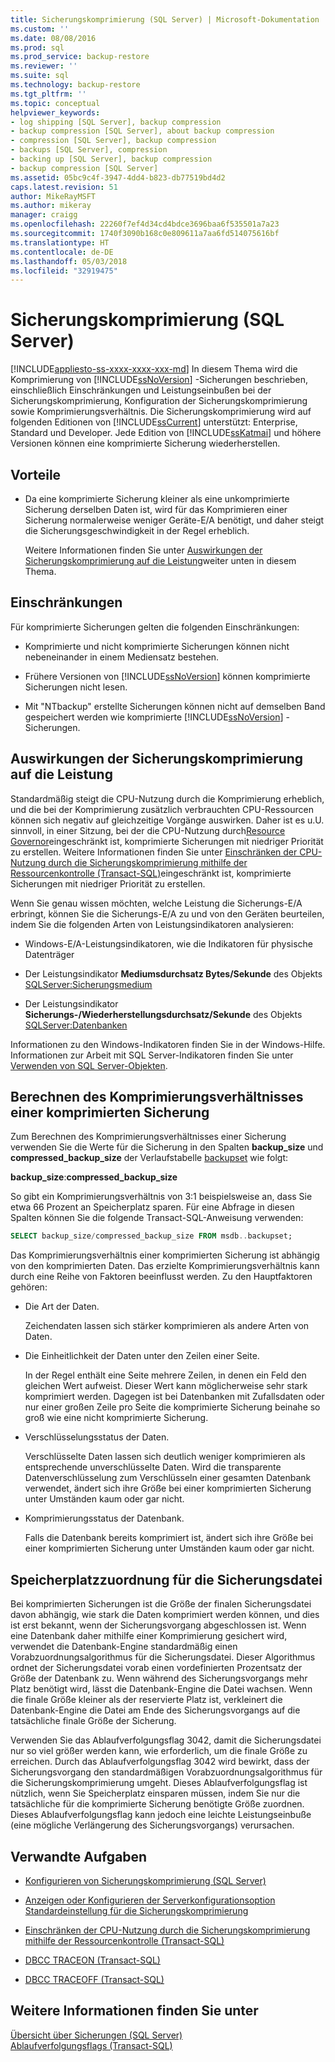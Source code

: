 ```yaml
---
title: Sicherungskomprimierung (SQL Server) | Microsoft-Dokumentation
ms.custom: ''
ms.date: 08/08/2016
ms.prod: sql
ms.prod_service: backup-restore
ms.reviewer: ''
ms.suite: sql
ms.technology: backup-restore
ms.tgt_pltfrm: ''
ms.topic: conceptual
helpviewer_keywords:
- log shipping [SQL Server], backup compression
- backup compression [SQL Server], about backup compression
- compression [SQL Server], backup compression
- backups [SQL Server], compression
- backing up [SQL Server], backup compression
- backup compression [SQL Server]
ms.assetid: 05bc9c4f-3947-4dd4-b823-db77519bd4d2
caps.latest.revision: 51
author: MikeRayMSFT
ms.author: mikeray
manager: craigg
ms.openlocfilehash: 22260f7ef4d34cd4bdce3696baa6f535501a7a23
ms.sourcegitcommit: 1740f3090b168c0e809611a7aa6fd514075616bf
ms.translationtype: HT
ms.contentlocale: de-DE
ms.lasthandoff: 05/03/2018
ms.locfileid: "32919475"
---
```

# <a name="backup-compression-sql-server"></a>Sicherungskomprimierung (SQL Server)
[!INCLUDE[appliesto-ss-xxxx-xxxx-xxx-md](../../includes/appliesto-ss-xxxx-xxxx-xxx-md.md)]
  In diesem Thema wird die Komprimierung von [!INCLUDE[ssNoVersion](../../includes/ssnoversion-md.md)] -Sicherungen beschrieben, einschließlich Einschränkungen und Leistungseinbußen bei der Sicherungskomprimierung, Konfiguration der Sicherungskomprimierung sowie Komprimierungsverhältnis.  Die Sicherungskomprimierung wird auf folgenden Editionen von [!INCLUDE[ssCurrent](../../includes/sscurrent-md.md)] unterstützt: Enterprise, Standard und Developer.  Jede Edition von [!INCLUDE[ssKatmai](../../includes/sskatmai-md.md)] und höhere Versionen können eine komprimierte Sicherung wiederherstellen. 
 
  
##  <a name="Benefits"></a> Vorteile  
  
-   Da eine komprimierte Sicherung kleiner als eine unkomprimierte Sicherung derselben Daten ist, wird für das Komprimieren einer Sicherung normalerweise weniger Geräte-E/A benötigt, und daher steigt die Sicherungsgeschwindigkeit in der Regel erheblich.  
  
     Weitere Informationen finden Sie unter [Auswirkungen der Sicherungskomprimierung auf die Leistung](#PerfImpact)weiter unten in diesem Thema.  
  
  
##  <a name="Restrictions"></a> Einschränkungen  
 Für komprimierte Sicherungen gelten die folgenden Einschränkungen:  
  
-   Komprimierte und nicht komprimierte Sicherungen können nicht nebeneinander in einem Mediensatz bestehen.  
  
-   Frühere Versionen von [!INCLUDE[ssNoVersion](../../includes/ssnoversion-md.md)] können komprimierte Sicherungen nicht lesen.  
  
-   Mit "NTbackup" erstellte Sicherungen können nicht auf demselben Band gespeichert werden wie komprimierte [!INCLUDE[ssNoVersion](../../includes/ssnoversion-md.md)] -Sicherungen.  
  
  
##  <a name="PerfImpact"></a> Auswirkungen der Sicherungskomprimierung auf die Leistung  
 Standardmäßig steigt die CPU-Nutzung durch die Komprimierung erheblich, und die bei der Komprimierung zusätzlich verbrauchten CPU-Ressourcen können sich negativ auf gleichzeitige Vorgänge auswirken. Daher ist es u.U. sinnvoll, in einer Sitzung, bei der die CPU-Nutzung durch[Resource Governor](../../relational-databases/resource-governor/resource-governor.md)eingeschränkt ist, komprimierte Sicherungen mit niedriger Priorität zu erstellen. Weitere Informationen finden Sie unter [Einschränken der CPU-Nutzung durch die Sicherungskomprimierung mithilfe der Ressourcenkontrolle &#40;Transact-SQL&#41;](../../relational-databases/backup-restore/use-resource-governor-to-limit-cpu-usage-by-backup-compression-transact-sql.md)eingeschränkt ist, komprimierte Sicherungen mit niedriger Priorität zu erstellen.  
  
 Wenn Sie genau wissen möchten, welche Leistung die Sicherungs-E/A erbringt, können Sie die Sicherungs-E/A zu und von den Geräten beurteilen, indem Sie die folgenden Arten von Leistungsindikatoren analysieren:  
  
-   Windows-E/A-Leistungsindikatoren, wie die Indikatoren für physische Datenträger  
  
-   Der Leistungsindikator **Mediumsdurchsatz Bytes/Sekunde** des Objekts [SQLServer:Sicherungsmedium](../../relational-databases/performance-monitor/sql-server-backup-device-object.md)  
  
-   Der Leistungsindikator **Sicherungs-/Wiederherstellungsdurchsatz/Sekunde** des Objekts [SQLServer:Datenbanken](../../relational-databases/performance-monitor/sql-server-databases-object.md)  
  
 Informationen zu den Windows-Indikatoren finden Sie in der Windows-Hilfe. Informationen zur Arbeit mit SQL Server-Indikatoren finden Sie unter [Verwenden von SQL Server-Objekten](../../relational-databases/performance-monitor/use-sql-server-objects.md).  
  
   
##  <a name="CompressionRatio"></a> Berechnen des Komprimierungsverhältnisses einer komprimierten Sicherung  
 Zum Berechnen des Komprimierungsverhältnisses einer Sicherung verwenden Sie die Werte für die Sicherung in den Spalten **backup_size** und **compressed_backup_size** der Verlaufstabelle [backupset](../../relational-databases/system-tables/backupset-transact-sql.md) wie folgt:  
  
 **backup_size**:**compressed_backup_size**  
  
 So gibt ein Komprimierungsverhältnis von 3:1 beispielsweise an, dass Sie etwa 66 Prozent an Speicherplatz sparen. Für eine Abfrage in diesen Spalten können Sie die folgende Transact-SQL-Anweisung verwenden:  
  
```sql  
SELECT backup_size/compressed_backup_size FROM msdb..backupset;  
```  
  
 Das Komprimierungsverhältnis einer komprimierten Sicherung ist abhängig von den komprimierten Daten. Das erzielte Komprimierungsverhältnis kann durch eine Reihe von Faktoren beeinflusst werden. Zu den Hauptfaktoren gehören:  
  
-   Die Art der Daten.  
  
     Zeichendaten lassen sich stärker komprimieren als andere Arten von Daten.  
  
-   Die Einheitlichkeit der Daten unter den Zeilen einer Seite.  
  
     In der Regel enthält eine Seite mehrere Zeilen, in denen ein Feld den gleichen Wert aufweist. Dieser Wert kann möglicherweise sehr stark komprimiert werden. Dagegen ist bei Datenbanken mit Zufallsdaten oder nur einer großen Zeile pro Seite die komprimierte Sicherung beinahe so groß wie eine nicht komprimierte Sicherung.  
  
-   Verschlüsselungsstatus der Daten.  
  
     Verschlüsselte Daten lassen sich deutlich weniger komprimieren als entsprechende unverschlüsselte Daten. Wird die transparente Datenverschlüsselung zum Verschlüsseln einer gesamten Datenbank verwendet, ändert sich ihre Größe bei einer komprimierten Sicherung unter Umständen kaum oder gar nicht.  
  
-   Komprimierungsstatus der Datenbank.  
  
     Falls die Datenbank bereits komprimiert ist, ändert sich ihre Größe bei einer komprimierten Sicherung unter Umständen kaum oder gar nicht.  
  
  
##  <a name="Allocation"></a> Speicherplatzzuordnung für die Sicherungsdatei  
 Bei komprimierten Sicherungen ist die Größe der finalen Sicherungsdatei davon abhängig, wie stark die Daten komprimiert werden können, und dies ist erst bekannt, wenn der Sicherungsvorgang abgeschlossen ist.  Wenn eine Datenbank daher mithilfe einer Komprimierung gesichert wird, verwendet die Datenbank-Engine standardmäßig einen Vorabzuordnungsalgorithmus für die Sicherungsdatei. Dieser Algorithmus ordnet der Sicherungsdatei vorab einen vordefinierten Prozentsatz der Größe der Datenbank zu. Wenn während des Sicherungsvorgangs mehr Platz benötigt wird, lässt die Datenbank-Engine die Datei wachsen. Wenn die finale Größe kleiner als der reservierte Platz ist, verkleinert die Datenbank-Engine die Datei am Ende des Sicherungsvorgangs auf die tatsächliche finale Größe der Sicherung.  
  
 Verwenden Sie das Ablaufverfolgungsflag 3042, damit die Sicherungsdatei nur so viel größer werden kann, wie erforderlich, um die finale Größe zu erreichen. Durch das Ablaufverfolgungsflag 3042 wird bewirkt, dass der Sicherungsvorgang den standardmäßigen Vorabzuordnungsalgorithmus für die Sicherungskomprimierung umgeht. Dieses Ablaufverfolgungsflag ist nützlich, wenn Sie Speicherplatz einsparen müssen, indem Sie nur die tatsächliche für die komprimierte Sicherung benötigte Größe zuordnen. Dieses Ablaufverfolgungsflag kann jedoch eine leichte Leistungseinbuße (eine mögliche Verlängerung des Sicherungsvorgangs) verursachen.  
  
##  <a name="RelatedTasks"></a> Verwandte Aufgaben  
  
-   [Konfigurieren von Sicherungskomprimierung &#40;SQL Server&#41;](../../relational-databases/backup-restore/configure-backup-compression-sql-server.md)  
  
-   [Anzeigen oder Konfigurieren der Serverkonfigurationsoption Standardeinstellung für die Sicherungskomprimierung](../../database-engine/configure-windows/view-or-configure-the-backup-compression-default-server-configuration-option.md)  
  
-   [Einschränken der CPU-Nutzung durch die Sicherungskomprimierung mithilfe der Ressourcenkontrolle &#40;Transact-SQL&#41;](../../relational-databases/backup-restore/use-resource-governor-to-limit-cpu-usage-by-backup-compression-transact-sql.md)  
  
-   [DBCC TRACEON &#40;Transact-SQL&#41;](../../t-sql/database-console-commands/dbcc-traceon-transact-sql.md)  
  
-   [DBCC TRACEOFF &#40;Transact-SQL&#41;](../../t-sql/database-console-commands/dbcc-traceoff-transact-sql.md)  
  
## <a name="see-also"></a>Weitere Informationen finden Sie unter  
 [Übersicht über Sicherungen &#40;SQL Server&#41;](../../relational-databases/backup-restore/backup-overview-sql-server.md)   
 [Ablaufverfolgungsflags &#40;Transact-SQL&#41;](../../t-sql/database-console-commands/dbcc-traceon-trace-flags-transact-sql.md)  
  
  
